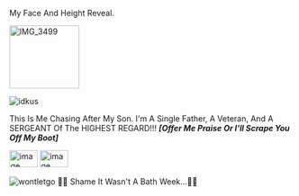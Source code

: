 My Face And Height Reveal.

<img width="124" height="112" alt="IMG_3499" src="https://github.com/user-attachments/assets/bd65bc4e-efca-4090-97e0-b9ebf1a23463" /> 

![idkus](https://github.com/user-attachments/assets/3cf310ce-3a74-4a72-aacd-2762a02da837) 

This Is Me Chasing After My Son. I'm A Single Father, A Veteran, And A SERGEANT Of The HIGHEST REGARD!!! ***[Offer Me Praise Or I'll Scrape You Off My Boot]***

<img width="50" height="30" alt="image" src="https://github.com/user-attachments/assets/a1cf46e6-925b-435e-9a34-138ee25b9b37" /> <img width="50" height="30" alt="image" src="https://github.com/user-attachments/assets/cc80274b-46ca-46de-9e83-9b94d798f940" />

![wontletgo](https://github.com/user-attachments/assets/a39dcb66-d4aa-492b-b869-f0a645cded57) 
🚬🚬 Shame It Wasn't A Bath Week...🚬🚬
